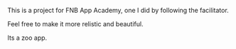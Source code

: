 This is a project for FNB App Academy, one I did by following the facilitator.

Feel free to make it more relistic and beautiful.

Its a zoo app. 
